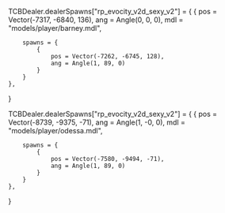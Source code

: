 TCBDealer.dealerSpawns["rp_evocity_v2d_sexy_v2"] = {
	{
		pos = Vector(-7317, -6840, 136),
		ang = Angle(0, 0, 0),
		mdl = "models/player/barney.mdl",
		
		spawns = {
			{
				pos = Vector(-7262, -6745, 128),
				ang = Angle(1, 89, 0)
			}
		}
	},
}

TCBDealer.dealerSpawns["rp_evocity_v2d_sexy_v2"] = {
	{
		pos = Vector(-8739, -9375, -71),
		ang = Angle(1, -0, 0),
		mdl = "models/player/odessa.mdl",
		
		spawns = {
			{
				pos = Vector(-7580, -9494, -71),
				ang = Angle(1, 89, 0)
			}
		}
	},
}
